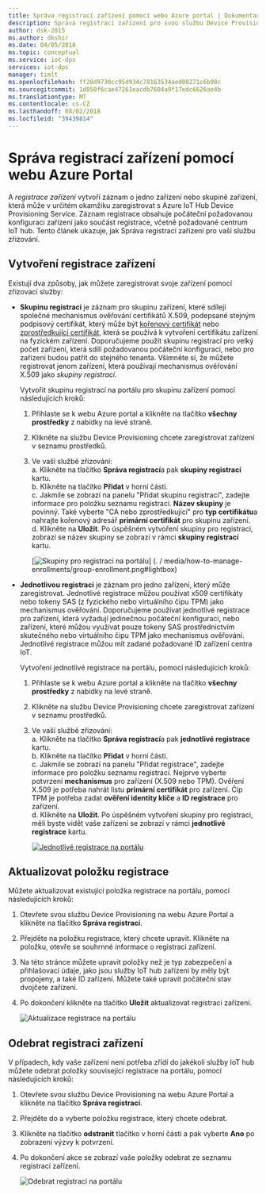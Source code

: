 ```yaml
---
title: Správa registrací zařízení pomocí webu Azure portal | Dokumentace Microsoftu
description: Správa registrací zařízení pro svou službu Device Provisioning na webu Azure Portal
author: dsk-2015
ms.author: dkshir
ms.date: 04/05/2018
ms.topic: conceptual
ms.service: iot-dps
services: iot-dps
manager: timlt
ms.openlocfilehash: ff28d9730cc95d934c78163534aed08271c6b98c
ms.sourcegitcommit: 1d850f6cae47261eacdb7604a9f17edc6626ae4b
ms.translationtype: MT
ms.contentlocale: cs-CZ
ms.lasthandoff: 08/02/2018
ms.locfileid: "39439814"
---
```

# <a name="how-to-manage-device-enrollments-with-azure-portal"></a>Správa registrací zařízení pomocí webu Azure Portal

A *registrace zařízení* vytvoří záznam o jedno zařízení nebo skupině zařízení, která může v určitém okamžiku zaregistrovat s Azure IoT Hub Device Provisioning Service. Záznam registrace obsahuje počáteční požadovanou konfiguraci zařízení jako součást registrace, včetně požadované centrum IoT hub. Tento článek ukazuje, jak Správa registrací zařízení pro vaši službu zřizování.


## <a name="create-a-device-enrollment"></a>Vytvoření registrace zařízení

Existují dva způsoby, jak můžete zaregistrovat svoje zařízení pomocí zřizovací služby:

* **Skupinu registrací** je záznam pro skupinu zařízení, které sdílejí společné mechanismus ověřování certifikátů X.509, podepsané stejným podpisový certifikát, který může být [kořenový certifikát](https://docs.microsoft.com/azure/iot-dps/concepts-security#root-certificate) nebo [zprostředkující certifikát](https://docs.microsoft.com/azure/iot-dps/concepts-security#intermediate-certificate), která se používá k vytvoření certifikátu zařízení na fyzickém zařízení. Doporučujeme použít skupinu registrací pro velký počet zařízení, která sdílí požadovanou počáteční konfiguraci, nebo pro zařízení budou patřit do stejného tenanta. Všimněte si, že můžete registrovat jenom zařízení, která používají mechanismus ověřování X.509 jako *skupiny registrací*. 

    Vytvořit skupinu registrací na portálu pro skupinu zařízení pomocí následujících kroků:

    1. Přihlaste se k webu Azure portal a klikněte na tlačítko **všechny prostředky** z nabídky na levé straně.  
    1. Klikněte na službu Device Provisioning chcete zaregistrovat zařízení v seznamu prostředků.  
    1. Ve vaší službě zřizování:  
       a. Klikněte na tlačítko **Správa registrací**a pak **skupiny registrací** kartu.  
       b. Klikněte na tlačítko **Přidat** v horní části.  
       c. Jakmile se zobrazí na panelu "Přidat skupinu registrací", zadejte informace pro položku seznamu registrací.  **Název skupiny** je povinný. Také vyberte "CA nebo zprostředkující" pro **typ certifikátu**a nahrajte kořenový adresář **primární certifikát** pro skupinu zařízení.  
       d. Klikněte na **Uložit**. Po úspěšném vytvoření skupiny pro registraci, zobrazí se název skupiny se zobrazí v rámci **skupiny registrací** kartu.  

       [![Skupiny pro registraci na portálu](./media/how-to-manage-enrollments/group-enrollment.png)] (. / media/how-to-manage-enrollments/group-enrollment.png#lightbox)
    

* **Jednotlivou registraci** je záznam pro jedno zařízení, který může zaregistrovat. Jednotlivé registrace můžou používat x509 certifikáty nebo tokeny SAS (z fyzického nebo virtuálního čipu TPM) jako mechanismus ověřování. Doporučujeme používat jednotlivé registrace pro zařízení, která vyžadují jedinečnou počáteční konfiguraci, nebo zařízení, které můžou využívat pouze tokeny SAS prostřednictvím skutečného nebo virtuálního čipu TPM jako mechanismus ověřování. Jednotlivé registrace můžou mít zadané požadované ID zařízení centra IoT.

    Vytvoření jednotlivé registrace na portálu, pomocí následujících kroků:

    1. Přihlaste se k webu Azure portal a klikněte na tlačítko **všechny prostředky** z nabídky na levé straně.
    1. Klikněte na službu Device Provisioning chcete zaregistrovat zařízení v seznamu prostředků.
    1. Ve vaší službě zřizování:  
       a. Klikněte na tlačítko **Správa registrací**a pak **jednotlivé registrace** kartu.  
       b. Klikněte na tlačítko **Přidat** v horní části.   
       c. Jakmile se zobrazí na panelu "Přidat registrace", zadejte informace pro položku seznamu registrací. Nejprve vyberte potvrzení **mechanismus** pro zařízení (X.509 nebo TPM). Ověření X.509 je potřeba nahrát listu **primární certifikát** pro zařízení. Čip TPM je potřeba zadat **ověření identity klíče** a **ID registrace** pro zařízení.  
       d. Klikněte na **Uložit**. Po úspěšném vytvoření skupiny pro registraci, měli byste vidět vaše zařízení se zobrazí v rámci **jednotlivé registrace** kartu.  

       [![Jednotlivé registrace na portálu](./media/how-to-manage-enrollments/individual-enrollment.png)](./media/how-to-manage-enrollments/individual-enrollment.png#lightbox)

## <a name="update-an-enrollment-entry"></a>Aktualizovat položku registrace
Můžete aktualizovat existující položka registrace na portálu, pomocí následujících kroků:

1. Otevřete svou službu Device Provisioning na webu Azure Portal a klikněte na tlačítko **Správa registrací**. 
1. Přejděte na položku registrace, který chcete upravit. Klikněte na položku, otevře se souhrnné informace o registraci zařízení. 
1. Na této stránce můžete upravit položky než je typ zabezpečení a přihlašovací údaje, jako jsou služby IoT hub zařízení by měly být propojeny, a také ID zařízení. Můžete také upravit počáteční stav dvojčete zařízení. 
1. Po dokončení klikněte na tlačítko **Uložit** aktualizovat registraci zařízení. 

    ![Aktualizace registrace na portálu](./media/how-to-manage-enrollments/update-enrollment.png)

## <a name="remove-a-device-enrollment"></a>Odebrat registraci zařízení
V případech, kdy vaše zařízení není potřeba zřídí do jakékoli služby IoT hub můžete odebrat položky související registrace na portálu, pomocí následujících kroků:

1. Otevřete svou službu Device Provisioning na webu Azure Portal a klikněte na tlačítko **Správa registrací**. 
1. Přejděte do a vyberte položku registrace, který chcete odebrat. 
1. Klikněte na tlačítko **odstranit** tlačítko v horní části a pak vyberte **Ano** po zobrazení výzvy k potvrzení. 
1. Po dokončení akce se zobrazí vaše položky odebrat ze seznamu registrací zařízení. 
 
    ![Odebrat registraci na portálu](./media/how-to-manage-enrollments/remove-enrollment.png)


